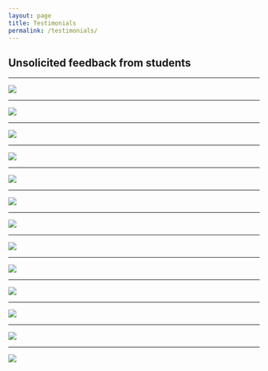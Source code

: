 ```yaml
---
layout: page
title: Testimonials
permalink: /testimonials/
---
```


## Unsolicited feedback from students

---

![](img_14.jpg)

---

![](img_13.jpg)

---

![](img1.jpg)

---

![](img2.png)

---

![](img4.png)

---

![](img5.png)

---

![](img12.png)

---

![](img6.png)

---

![](img7.jpg)

---

![](img8.jpg)

---

![](img9.png)

---

![](img10.png)

---

![](img11.png)
